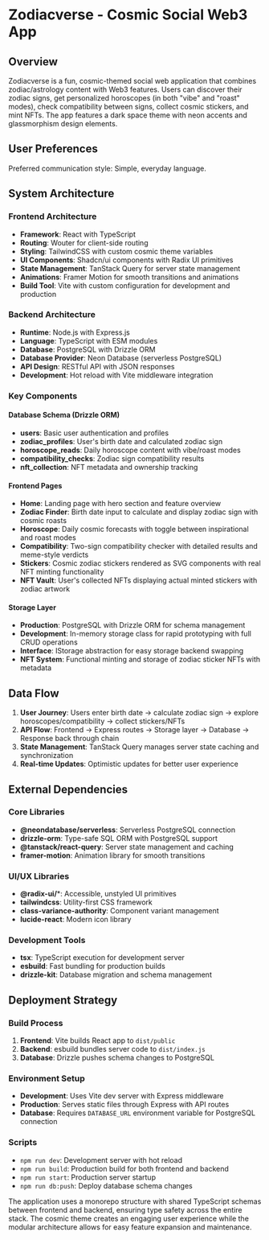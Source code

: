 # Zodiacverse - Cosmic Social Web3 App

## Overview

Zodiacverse is a fun, cosmic-themed social web application that combines zodiac/astrology content with Web3 features. Users can discover their zodiac signs, get personalized horoscopes (in both "vibe" and "roast" modes), check compatibility between signs, collect cosmic stickers, and mint NFTs. The app features a dark space theme with neon accents and glassmorphism design elements.

## User Preferences

Preferred communication style: Simple, everyday language.

## System Architecture

### Frontend Architecture
- **Framework**: React with TypeScript
- **Routing**: Wouter for client-side routing
- **Styling**: TailwindCSS with custom cosmic theme variables
- **UI Components**: Shadcn/ui components with Radix UI primitives
- **State Management**: TanStack Query for server state management
- **Animations**: Framer Motion for smooth transitions and animations
- **Build Tool**: Vite with custom configuration for development and production

### Backend Architecture
- **Runtime**: Node.js with Express.js
- **Language**: TypeScript with ESM modules
- **Database**: PostgreSQL with Drizzle ORM
- **Database Provider**: Neon Database (serverless PostgreSQL)
- **API Design**: RESTful API with JSON responses
- **Development**: Hot reload with Vite middleware integration

### Key Components

#### Database Schema (Drizzle ORM)
- **users**: Basic user authentication and profiles
- **zodiac_profiles**: User's birth date and calculated zodiac sign
- **horoscope_reads**: Daily horoscope content with vibe/roast modes
- **compatibility_checks**: Zodiac sign compatibility results
- **nft_collection**: NFT metadata and ownership tracking

#### Frontend Pages
- **Home**: Landing page with hero section and feature overview
- **Zodiac Finder**: Birth date input to calculate and display zodiac sign with cosmic roasts
- **Horoscope**: Daily cosmic forecasts with toggle between inspirational and roast modes
- **Compatibility**: Two-sign compatibility checker with detailed results and meme-style verdicts
- **Stickers**: Cosmic zodiac stickers rendered as SVG components with real NFT minting functionality
- **NFT Vault**: User's collected NFTs displaying actual minted stickers with zodiac artwork

#### Storage Layer
- **Production**: PostgreSQL with Drizzle ORM for schema management
- **Development**: In-memory storage class for rapid prototyping with full CRUD operations
- **Interface**: IStorage abstraction for easy storage backend swapping
- **NFT System**: Functional minting and storage of zodiac sticker NFTs with metadata

## Data Flow

1. **User Journey**: Users enter birth date → calculate zodiac sign → explore horoscopes/compatibility → collect stickers/NFTs
2. **API Flow**: Frontend → Express routes → Storage layer → Database → Response back through chain
3. **State Management**: TanStack Query manages server state caching and synchronization
4. **Real-time Updates**: Optimistic updates for better user experience

## External Dependencies

### Core Libraries
- **@neondatabase/serverless**: Serverless PostgreSQL connection
- **drizzle-orm**: Type-safe SQL ORM with PostgreSQL support
- **@tanstack/react-query**: Server state management and caching
- **framer-motion**: Animation library for smooth transitions

### UI/UX Libraries
- **@radix-ui/***: Accessible, unstyled UI primitives
- **tailwindcss**: Utility-first CSS framework
- **class-variance-authority**: Component variant management
- **lucide-react**: Modern icon library

### Development Tools
- **tsx**: TypeScript execution for development server
- **esbuild**: Fast bundling for production builds
- **drizzle-kit**: Database migration and schema management

## Deployment Strategy

### Build Process
1. **Frontend**: Vite builds React app to `dist/public`
2. **Backend**: esbuild bundles server code to `dist/index.js`
3. **Database**: Drizzle pushes schema changes to PostgreSQL

### Environment Setup
- **Development**: Uses Vite dev server with Express middleware
- **Production**: Serves static files through Express with API routes
- **Database**: Requires `DATABASE_URL` environment variable for PostgreSQL connection

### Scripts
- `npm run dev`: Development server with hot reload
- `npm run build`: Production build for both frontend and backend  
- `npm run start`: Production server startup
- `npm run db:push`: Deploy database schema changes

The application uses a monorepo structure with shared TypeScript schemas between frontend and backend, ensuring type safety across the entire stack. The cosmic theme creates an engaging user experience while the modular architecture allows for easy feature expansion and maintenance.